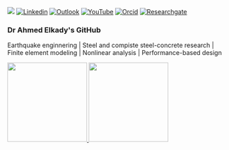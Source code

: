 ![](https://komarev.com/ghpvc/?username=amaelkady&style=flat)
[![Linkedin](https://img.shields.io/badge/Linkedin-blue?style=flat&logo=Linkedin&logoColor=white)](https://www.linkedin.com/in/ahmed-elkady-00220377/)
[![Outlook](https://img.shields.io/badge/E-mail-c14438?style=flat&logo=Gmail&logoColor=white)](mailto:a.elkady@soton.ac.uk)
[![YouTube](https://img.shields.io/badge/YouTube-red?style=flat&logo=youtube&logoColor=white)](https://www.youtube.com/channel/UCym3FzHmwqn7r88xqB43lxw)
[![Orcid](https://img.shields.io/badge/Orcid-white?style=flat&labelColor=white&logo=orcid&logoColor=green)](https://orcid.org/0000-0002-1214-6379)
[![Researchgate](https://img.shields.io/badge/Researchgate-green?style=flat&labelColor=green&logo=researchgate&logoColor=white)]([https://www.youtube.com/channel/UCym3FzHmwqn7r88xqB43lxw](https://www.researchgate.net/profile/Ahmed-Elkady-20))

### Dr Ahmed Elkady's GitHub

Earthquake enginnering | Steel and compiste steel-concrete research | Finite element modeling | Nonlinear analysis | Performance-based design

<p>
<a href="https://github.com/amaelkady">
  <img height="180em" src = "https://github-readme-stats.vercel.app/api/top-langs/?username=amaelkady&theme=buefy&layout=compact&title_color=ffffff&bg_color=151515&text_color=FFFEFE">
 <img height="180em" src="https://github-readme-stats.vercel.app/api?username=amaelkady&&show_icons=true&title_color=ffffff&icon_color=ffdc40&text_color=ffffff&bg_color=151515">
</a>
</p>

<br>
